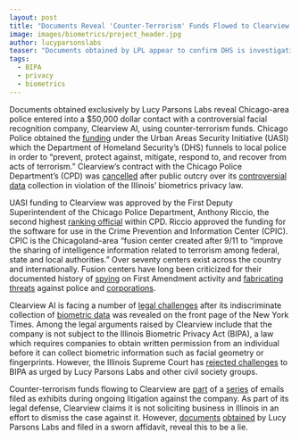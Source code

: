 ```yaml
---
layout: post
title: "Documents Reveal 'Counter-Terrorism' Funds Flowed to Clearview AI"
image: images/biometrics/project_header.jpg
author: lucyparsonslabs
teaser: "Documents obtained by LPL appear to confirm DHS is investigating journalists for their reporting"
tags:
  - BIPA
  - privacy
  - biometrics
---
```


Documents obtained exclusively by Lucy Parsons Labs reveal Chicago-area police
entered into a $50,000 dollar contact with a controversial facial recognition
company, Clearview AI, using counter-terrorism funds. Chicago Police obtained
the [funding](https://beta.documentcloud.org/documents/20400239-cpic_clearview_ai_refund_check_and_cancellation_memo) under the Urban Areas Security Initiative (UASI) which the
Department of Homeland Security’s (DHS) funnels to local police in order to
“prevent, protect against, mitigate, respond to, and recover from acts of
terrorism.” Clearview’s contract with the Chicago Police Department’s (CPD) was
[cancelled](https://chicago.suntimes.com/crime/2020/1/29/21080729/clearview-ai-facial-recognition-chicago-police-cpd) after public outcry over its [controversial data](https://beta.documentcloud.org/documents/20400239-cpic_clearview_ai_refund_check_and_cancellation_memo) collection in
violation of the Illinois’ biometrics privacy law.

UASI funding to Clearview was approved by the First Deputy Superintendent of the
Chicago Police Department, Anthony Riccio, the second highest [ranking official](https://twitter.com/FOX2News/status/1323111377725198336)
within CPD. Riccio approved the funding for the software for use in the Crime
Prevention and Information Center (CPIC). CPIC is the Chicagoland-area “fusion
center created after 9/11 to “improve the sharing of intelligence information
related to terrorism among federal, state and local authorities.” Over seventy
centers exist across the country and internationally. Fusion centers have long
been criticized for their documented history of [spying](https://theintercept.com/2020/08/17/blueleaks-california-ncric-black-lives-matter-protesters/) on First Amendment
activity and [fabricating](https://theintercept.com/2020/08/24/fbi-fusion-center-environmental-wind/) [threats](https://theintercept.com/2020/06/26/blueleaks-minneapolis-police-protest-fears/) against police and [corporations](https://theintercept.com/2020/10/16/wildfires-forest-jihad-blueleaks/).

Clearview AI is facing a number of [legal challenges](https://theintercept.com/2020/10/16/wildfires-forest-jihad-blueleaks/) after its indiscriminate
collection of [biometric data](https://www.nytimes.com/2020/01/18/technology/clearview-privacy-facial-recognition.html) was revealed on the front page of the New York
Times. Among the legal arguments raised by Clearview include that the company is
not subject to the Illinois Biometric Privacy Act (BIPA), a law which requires
companies to obtain written permission from an individual before it can collect
biometric information such as facial geometry or fingerprints. However, the
Illinois Supreme Court has [rejected challenges](https://lucyparsonslabs.com/posts/BIPA-Victory/) to BIPA as urged by Lucy Parsons
Labs and other civil society groups.

Counter-terrorism funds flowing to Clearview are [part](https://beta.documentcloud.org/documents/20400239-cpic_clearview_ai_refund_check_and_cancellation_memo) of a [series](https://beta.documentcloud.org/documents/20400238-cpic_clearview_ai_privacy_accuracy_test_and_use_memoranda_cpic_report) of emails
filed as exhibits during ongoing litigation against the company. As part of its
legal defense, Clearview claims it is not soliciting business in Illinois in an
effort to dismiss the case against it. However, [documents](https://beta.documentcloud.org/documents/20400243-spingfield_emails) [obtained](https://beta.documentcloud.org/documents/20400242-springfield_s19-92555-_redacted) by Lucy
Parsons Labs and filed in a sworn affidavit, reveal this to be a lie.
